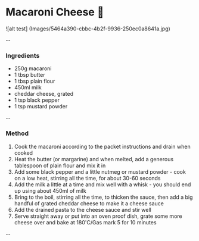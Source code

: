 # Macaroni Cheese :cheese:

![alt test] (Images/5464a390-cbbc-4b2f-9936-250ec0a8641a.jpg)

--

### Ingredients

- 250g macaroni
- 1 tbsp butter
- 1 tbsp plain flour
- 450ml milk
- cheddar cheese, grated
- 1 tsp black pepper
- 1 tsp mustard powder

--

### Method
1. Cook the macaroni according to the packet instructions and drain when cooked
2. Heat the butter (or margarine) and when melted, add a generous tablespoon of plain flour and mix it in
3. Add some black pepper and a little nutmeg or mustard powder - cook on a low heat, stirring all the time, for about 30-60 seconds
4. Add the milk a little at a time and mix well with a whisk - you should end up using about 450ml of milk
5. Bring to the boil, stirring all the time, to thicken the sauce, then add a big handful of grated cheddar cheese to make it a cheese sauce
6. Add the drained pasta to the cheese sauce and stir well
7. Serve straight away or put into an oven proof dish, grate some more cheese over and bake at 180'C/Gas mark 5 for 10 minutes

--
